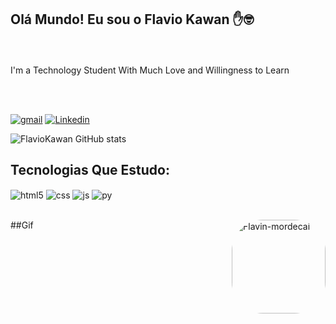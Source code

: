 ## Olá Mundo! Eu sou o Flavio Kawan ✋🤓
   <br><br>
I'm a Technology Student With Much Love and Willingness to Learn
  
   
   
<br><br>

[![gmail](https://img.shields.io/badge/Gmail-D14836?style=for-the-badge&logo=gmail&logoColor=white
)](https://mail.google.com/mail/u/flaviomilgrau1@gmail.com)
[![Linkedin](https://img.shields.io/badge/LinkedIn-0077B5?style=for-the-badge&logo=linkedin&logoColor=white)
](https://www.linkedin.com/in/fl%C3%A1vio-kawan-6013a119b/)


![FlavioKawan GitHub stats](https://github-readme-stats.vercel.app/api?username=FlavioKawan&show_icons=true&theme=dark)


## Tecnologias Que Estudo:

<div style="display: inline_block">
  <img align="center" alt="html5" src="https://img.shields.io/badge/HTML5-E34F26?style=for-the-badge&logo=html5&logoColor=white" />
  <img align="center" alt="css" src="https://img.shields.io/badge/CSS3-1572B6?style=for-the-badge&logo=css3&logoColor=white" />
  <img align="center" alt="js" src="https://img.shields.io/badge/JavaScript-F7DF1E?style=for-the-badge&logo=javascript&logoColor=black" />
  <img align="center" alt="py" src="https://img.shields.io/badge/Python-14354C?style=for-the-badge&logo=python&logoColor=white" />
  </div><br/>

##Gif 
<img align="right" alt="Flavin-mordecai" height="150" style="border-radius:50px;"  src="https://tenor.com/view/mordecai-swagging-elector-dance-gif-14403414">

